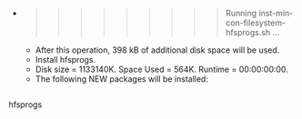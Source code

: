 * >>>>>>>>> Running inst-min-con-filesystem-hfsprogs.sh ...
  * After this operation, 398 kB of additional disk space will be used.
  * Install hfsprogs.
  * Disk size = 1133140K. Space Used = 564K. Runtime = 00:00:00:00.
  * The following NEW packages will be installed:
  ```bash
hfsprogs
  ```

